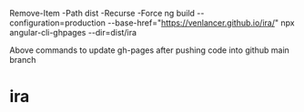Remove-Item -Path dist -Recurse -Force
ng build --configuration=production --base-href="https://venlancer.github.io/ira/"
npx angular-cli-ghpages --dir=dist/ira

Above commands to update gh-pages after pushing code into github main branch
# ira